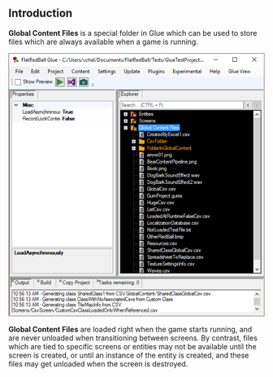 ## Introduction

**Global Content Files** is a special folder in Glue which can be used to store files which are always available when a game is running.

![](/media/2017-04-img_58efadc624882.png)

**Global Content Files** are loaded right when the game starts running, and are never unloaded when transitioning between screens. By contrast, files which are tied to specific screens or entities may not be available until the screen is created, or until an instance of the entity is created, and these files may get unloaded when the screen is destroyed.  
